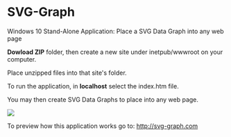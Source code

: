 # SVG-Graph
Windows 10 Stand-Alone Application: Place a SVG Data Graph into any web page

**Dowload ZIP** folder, then create a new site under inetpub/wwwroot on your computer.

Place unzipped files into that site's folder.

To run the application, in **localhost** select the index.htm file. 

You may then create SVG Data Graphs to place into any web page.

![](http://svg-graph.com/graph.png)

To preview how this application works go to: http://svg-graph.com
